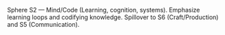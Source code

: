 Sphere S2 — Mind/Code (Learning, cognition, systems). Emphasize learning loops and codifying knowledge. Spillover to S6 (Craft/Production) and S5 (Communication). 